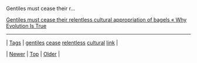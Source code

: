 <!--
title: Gentiles must cease their relentless cultural appropriation of bagels &laquo; Why Evolution Is True
date: 2020-06-28T15:27:00.112Z
tags: gentiles, cease, relentless, cultural, link
-->


Gentiles must cease their r...

[Gentiles must cease their relentless cultural appropriation of bagels « Why Evolution Is True](https://whyevolutionistrue.wordpress.com/2016/04/04/gentiles-must-cease-their-relentless-cultural-appropriation-of-bagels-cream-cheese-and-lox/)

<!--BOTTOM-POST-NAVIGATION-->
---

| [Tags](tags.md) | [gentiles](tag-gentiles.md) [cease](tag-cease.md) [relentless](tag-relentless.md) [cultural](tag-cultural.md) [link](tag-link.md) |

| [Newer](142312824474.md) | [Top](index.md) | [Older](142400636229.md) |